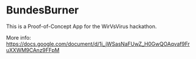 # BundesBurner

This is a Proof-of-Concept App for the WirVsVirus hackathon.

More info: https://docs.google.com/document/d/1i_jWSasNaFUwZ_H0GwQOAqvaf9FruXXWM9CAnz9FFpM
